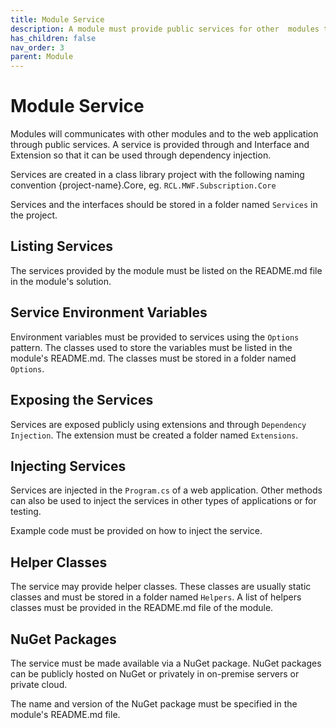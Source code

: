 ```yaml
---
title: Module Service
description: A module must provide public services for other  modules to communicate with it
has_children: false
nav_order: 3
parent: Module
---
```


# Module Service

Modules will communicates with other modules and to the web application through public services. A service is provided through and Interface and Extension so that it can be used through dependency injection.

Services are created in a class library project with the following naming convention  {project-name}.Core, eg. ``RCL.MWF.Subscription.Core``

Services and the interfaces should be stored in a folder named ``Services`` in the project.

## Listing Services

The services provided by the module must be listed on the README.md file in the module's solution.

## Service Environment Variables

Environment variables must be provided to services using the ``Options`` pattern. The classes used to store the variables must be listed in the module's README.md. The classes must be stored in a folder named ``Options``.

## Exposing the Services

Services are exposed publicly using extensions and through ``Dependency Injection``. The extension must be created a folder named ``Extensions``.

## Injecting Services

Services are injected in the ``Program.cs`` of a web application. Other methods can also be used to inject the services in other types of applications or for testing.

Example code must be provided on how to inject the service.

## Helper Classes

The service may provide helper classes. These classes are usually static classes and must be stored in a folder named ``Helpers``. A list of helpers classes must be provided in the README.md file of the module.

## NuGet Packages

The service must be made available via a NuGet package. NuGet packages can be publicly hosted on NuGet or privately in on-premise servers or private cloud.

The name and version of the NuGet package must be specified in the module's README.md file.